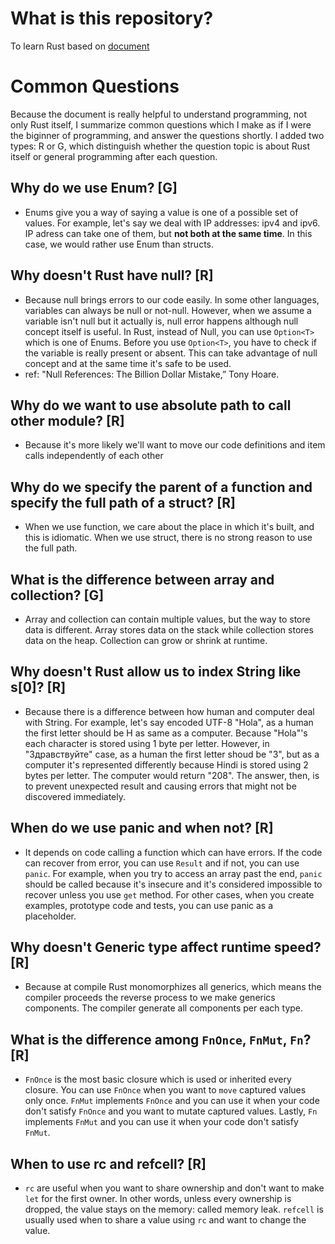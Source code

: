 # What is this repository?
To learn Rust based on [document](https://doc.rust-lang.org/book/title-page.html)

# Common Questions
Because the document is really helpful to understand programming, not only Rust itself, I summarize common questions which I make as if I were the biginner of programming, and answer the questions shortly. I added two types: R or G, which distinguish whether the question topic is about Rust itself or general programming after each question.

## Why do we use Enum? [G]
- Enums give you a way of saying a value is one of a possible set of values. For example, let's say we deal with IP addresses: ipv4 and ipv6. IP adress can take one of them, but **not both at the same time**. In this case, we would rather use Enum than structs.

## Why doesn't Rust have null? [R]
- Because null brings errors to our code easily. In some other languages, variables can always be null or not-null. However, when we assume a variable isn't null but it actually is, null error happens although null concept itself is useful. In Rust, instead of Null, you can use `Option<T>` which is one of Enums. Before you use `Option<T>`, you have to check if the variable is really present or absent. This can take advantage of null concept and at the same time it's safe to be used.
- ref: "Null References: The Billion Dollar Mistake,” Tony Hoare.

## Why do we want to use absolute path to call other module? [R]
- Because it's more likely we'll want to move our code definitions and item calls independently of each other

## Why do we specify the parent of a function and specify the full path of a struct? [R]
- When we use function, we care about the place in which it's built, and this is idiomatic. When we use struct, there is no strong reason to use the full path.

## What is the difference between array and collection? [G]
- Array and collection can contain multiple values, but the way to store data is different. Array stores data on the stack while collection stores data on the heap. Collection can grow or shrink at runtime.

## Why doesn't Rust allow us to index String like s[0]? [R]
- Because there is a difference between how human and computer deal with String. For example, let's say encoded UTF-8 "Hola", as a human the first letter should be H as same as a computer. Because "Hola"'s each character is stored using 1 byte per letter. However, in "Здравствуйте" case, as a human the first letter shoud be "З", but as a computer it's represented differently because Hindi is stored using 2 bytes per letter. The computer would return "208". The answer, then, is to prevent unexpected result and causing errors that might not be discovered immediately.

## When do we use panic and when not? [R]
- It depends on code calling a function which can have errors. If the code can recover from error, you can use `Result` and if not, you can use `panic`. For example, when you try to access an array past the end, `panic` should be called because it's insecure and it's considered impossible to recover unless you use `get` method. For other cases, when you create examples, prototype code and tests, you can use panic as a placeholder.

## Why doesn't Generic type affect runtime speed? [R]
- Because at compile Rust monomorphizes all generics, which means the compiler proceeds the reverse process to we make generics components. The compiler generate all components per each type.

## What is the difference among `FnOnce`, `FnMut`, `Fn`? [R]
- `FnOnce` is the most basic closure which is used or inherited every closure. You can use `FnOnce` when you want to `move` captured values only once. `FnMut` implements `FnOnce` and you can use it when your code don't satisfy `FnOnce` and you want to mutate captured values. Lastly, `Fn` implements `FnMut` and you can use it when your code don't satisfy `FnMut`.

## When to use rc and refcell? [R]
- `rc` are useful when you want to share ownership and don't want to make `let` for the first owner. In other words, unless every ownership is dropped, the value stays on the memory: called memory leak. `refcell` is usually used when to share a value using `rc` and want to change the value.